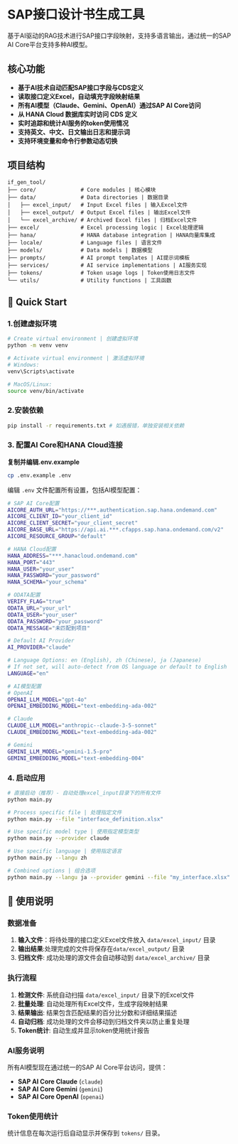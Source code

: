# SAP接口设计书生成工具

基于AI驱动的RAG技术进行SAP接口字段映射，支持多语言输出，通过统一的SAP AI Core平台支持多种AI模型。

## 核心功能

- **基于AI技术自动匹配SAP接口字段与CDS定义**
- **读取接口定义Excel，自动填充字段映射结果**
- **所有AI模型（Claude、Gemini、OpenAI）通过SAP AI Core访问**
- **从 HANA Cloud 数据库实时访问 CDS 定义**
- **实时追踪和统计AI服务的token使用情况**
- **支持英文、中文、日文输出日志和提示词**
- **支持环境变量和命令行参数动态切换**

## 项目结构

```
if_gen_tool/
├── core/              # Core modules | 核心模块
├── data/              # Data directories | 数据目录
│   ├── excel_input/   # Input Excel files | 输入Excel文件
│   ├── excel_output/  # Output Excel files | 输出Excel文件
│   └── excel_archive/ # Archived Excel files | 归档Excel文件
├── excel/             # Excel processing logic | Excel处理逻辑
├── hana/              # HANA database integration | HANA向量库集成
├── locale/            # Language files | 语言文件
├── models/            # Data models | 数据模型
├── prompts/           # AI prompt templates | AI提示词模板
├── services/          # AI service implementations | AI服务实现
├── tokens/            # Token usage logs | Token使用日志文件
└── utils/             # Utility functions | 工具函数
```

## 🚀 Quick Start

### 1.创建虚拟环境

```bash
# Create virtual environment | 创建虚拟环境
python -m venv venv

# Activate virtual environment | 激活虚拟环境
# Windows:
venv\Scripts\activate

# MacOS/Linux:
source venv/bin/activate
```

### 2.安装依赖

```bash
pip install -r requirements.txt # 如遇报错，单独安装相关依赖
```

### 3. 配置AI Core和HANA Cloud连接

**复制并编辑.env.example**

```bash
cp .env.example .env
```

编辑 `.env` 文件配置所有设置，包括AI模型配置：

```bash
# SAP AI Core配置
AICORE_AUTH_URL="https://***.authentication.sap.hana.ondemand.com"
AICORE_CLIENT_ID="your_client_id"
AICORE_CLIENT_SECRET="your_client_secret"
AICORE_BASE_URL="https://api.ai.***.cfapps.sap.hana.ondemand.com/v2"
AICORE_RESOURCE_GROUP="default"

# HANA Cloud配置
HANA_ADDRESS="***.hanacloud.ondemand.com"
HANA_PORT="443"
HANA_USER="your_user"
HANA_PASSWORD="your_password"
HANA_SCHEMA="your_schema"

# ODATA配置
VERIFY_FLAG="true" 
ODATA_URL="your_url"
ODATA_USER="your_user"
ODATA_PASSWORD="your_password"
ODATA_MESSAGE="未匹配到项目"

# Default AI Provider 
AI_PROVIDER="claude"

# Language Options: en (English), zh (Chinese), ja (Japanese)  
# If not set, will auto-detect from OS language or default to English
LANGUAGE="en"

# AI模型配置
# OpenAI
OPENAI_LLM_MODEL="gpt-4o"
OPENAI_EMBEDDING_MODEL="text-embedding-ada-002"

# Claude
CLAUDE_LLM_MODEL="anthropic--claude-3-5-sonnet"
CLAUDE_EMBEDDING_MODEL="text-embedding-ada-002"

# Gemini
GEMINI_LLM_MODEL="gemini-1.5-pro"
GEMINI_EMBEDDING_MODEL="text-embedding-004"
```

### 4. 启动应用

```bash
# 直接启动（推荐）- 自动处理excel_input目录下的所有文件
python main.py

# Process specific file | 处理指定文件
python main.py --file "interface_definition.xlsx"

# Use specific model type | 使用指定模型类型
python main.py --provider claude

# Use specific language | 使用指定语言
python main.py --langu zh

# Combined options | 组合选项
python main.py --langu ja --provider gemini --file "my_interface.xlsx"
```

## 📝 使用说明

### 数据准备

1. **输入文件**：将待处理的接口定义Excel文件放入 `data/excel_input/` 目录
2. **输出结果**:处理完成的文件将保存在`data/excel_output/` 目录
3. **归档文件**: 成功处理的源文件会自动移动到 `data/excel_archive/` 目录

### 执行流程

1. **检测文件**: 系统自动扫描 `data/excel_input/` 目录下的Excel文件
2. **批量处理**: 自动处理所有Excel文件，生成字段映射结果
3. **结果输出**: 结果包含匹配结果的百分比分数和详细结果描述
4. **自动归档**: 成功处理的文件会移动到归档文件夹以防止重复处理
5. **Token统计**: 自动生成并显示token使用统计报告

###  AI服务说明

所有AI模型现在通过统一的SAP AI Core平台访问，提供：
- **SAP AI Core Claude** (`claude`)
- **SAP AI Core Gemini** (`gemini`) 
- **SAP AI Core OpenAI** (`openai`)

### Token使用统计

统计信息在每次运行后自动显示并保存到 `tokens/` 目录。